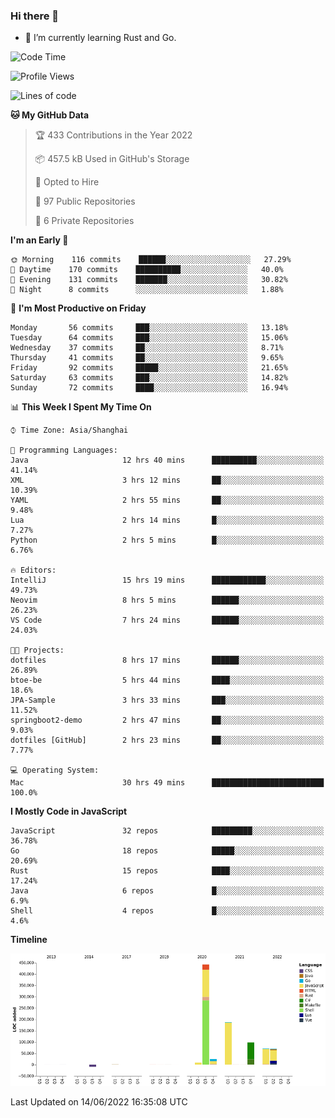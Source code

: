### Hi there 👋

- 🌱 I’m currently learning Rust and Go.

<!--START_SECTION:waka-->
![Code Time](http://img.shields.io/badge/Code%20Time-0%20secs-blue)

![Profile Views](http://img.shields.io/badge/Profile%20Views-0-blue)

![Lines of code](https://img.shields.io/badge/From%20Hello%20World%20I%27ve%20Written-900%20Thousand%20lines%20of%20code-blue)

**🐱 My GitHub Data** 

> 🏆 433 Contributions in the Year 2022
 > 
> 📦 457.5 kB Used in GitHub's Storage 
 > 
> 💼 Opted to Hire
 > 
> 📜 97 Public Repositories 
 > 
> 🔑 6 Private Repositories  
 > 
**I'm an Early 🐤** 

```text
🌞 Morning    116 commits    ██████░░░░░░░░░░░░░░░░░░░   27.29% 
🌆 Daytime    170 commits    ██████████░░░░░░░░░░░░░░░   40.0% 
🌃 Evening    131 commits    ███████░░░░░░░░░░░░░░░░░░   30.82% 
🌙 Night      8 commits      ░░░░░░░░░░░░░░░░░░░░░░░░░   1.88%

```
📅 **I'm Most Productive on Friday** 

```text
Monday       56 commits     ███░░░░░░░░░░░░░░░░░░░░░░   13.18% 
Tuesday      64 commits     ███░░░░░░░░░░░░░░░░░░░░░░   15.06% 
Wednesday    37 commits     ██░░░░░░░░░░░░░░░░░░░░░░░   8.71% 
Thursday     41 commits     ██░░░░░░░░░░░░░░░░░░░░░░░   9.65% 
Friday       92 commits     █████░░░░░░░░░░░░░░░░░░░░   21.65% 
Saturday     63 commits     ███░░░░░░░░░░░░░░░░░░░░░░   14.82% 
Sunday       72 commits     ████░░░░░░░░░░░░░░░░░░░░░   16.94%

```


📊 **This Week I Spent My Time On** 

```text
⌚︎ Time Zone: Asia/Shanghai

💬 Programming Languages: 
Java                     12 hrs 40 mins      ██████████░░░░░░░░░░░░░░░   41.14% 
XML                      3 hrs 12 mins       ██░░░░░░░░░░░░░░░░░░░░░░░   10.39% 
YAML                     2 hrs 55 mins       ██░░░░░░░░░░░░░░░░░░░░░░░   9.48% 
Lua                      2 hrs 14 mins       █░░░░░░░░░░░░░░░░░░░░░░░░   7.27% 
Python                   2 hrs 5 mins        █░░░░░░░░░░░░░░░░░░░░░░░░   6.76%

🔥 Editors: 
IntelliJ                 15 hrs 19 mins      ████████████░░░░░░░░░░░░░   49.73% 
Neovim                   8 hrs 5 mins        ██████░░░░░░░░░░░░░░░░░░░   26.23% 
VS Code                  7 hrs 24 mins       ██████░░░░░░░░░░░░░░░░░░░   24.03%

🐱‍💻 Projects: 
dotfiles                 8 hrs 17 mins       ██████░░░░░░░░░░░░░░░░░░░   26.89% 
btoe-be                  5 hrs 44 mins       ████░░░░░░░░░░░░░░░░░░░░░   18.6% 
JPA-Sample               3 hrs 33 mins       ███░░░░░░░░░░░░░░░░░░░░░░   11.52% 
springboot2-demo         2 hrs 47 mins       ██░░░░░░░░░░░░░░░░░░░░░░░   9.03% 
dotfiles [GitHub]        2 hrs 23 mins       ██░░░░░░░░░░░░░░░░░░░░░░░   7.77%

💻 Operating System: 
Mac                      30 hrs 49 mins      █████████████████████████   100.0%

```

**I Mostly Code in JavaScript** 

```text
JavaScript               32 repos            █████████░░░░░░░░░░░░░░░░   36.78% 
Go                       18 repos            █████░░░░░░░░░░░░░░░░░░░░   20.69% 
Rust                     15 repos            ████░░░░░░░░░░░░░░░░░░░░░   17.24% 
Java                     6 repos             █░░░░░░░░░░░░░░░░░░░░░░░░   6.9% 
Shell                    4 repos             █░░░░░░░░░░░░░░░░░░░░░░░░   4.6%

```


**Timeline**

![Chart not found](https://raw.githubusercontent.com/elton/elton/main/charts/bar_graph.png) 


 Last Updated on 14/06/2022 16:35:08 UTC
<!--END_SECTION:waka-->

<!--
**elton/elton** is a ✨ _special_ ✨ repository because its `README.md` (this file) appears on your GitHub profile.

Here are some ideas to get you started:

- 🔭 I’m currently working on ...
- 🌱 I’m currently learning ...
- 👯 I’m looking to collaborate on ...
- 🤔 I’m looking for help with ...
- 💬 Ask me about ...
- 📫 How to reach me: ...
- 😄 Pronouns: ...
- ⚡ Fun fact: ...
-->

